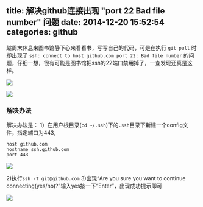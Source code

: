 title: 解决github连接出现 "port 22 Bad file number" 问题
date: 2014-12-20 15:52:54
categories: github
---

趁周末休息来图书馆静下心来看看书，写写自己的代码，可是在执行 `git pull` 时却出现了 `ssh: connect to host github.com port 22: Bad file number` 的问题，仔细一想，很有可能是图书馆把ssh的22端口禁用掉了，一查发现还真是这样。

![](http://images.cnitblog.com/blog/282019/201412/201537330942894)

![](http://images.cnitblog.com/blog/282019/201412/201542298137242)

### 解决办法
解决办法是：
1）在用户根目录(`cd ~/.ssh`)下的`.ssh`目录下新建一个config文件，指定端口为443,
```text
host github.com
hostname ssh.github.com
port 443
```
![](http://images.cnitblog.com/blog/282019/201412/201545300797249)

2)执行`ssh -T git@github.com`
3)出现“Are you sure you want to continue connecting(yes/no)?”输入yes按一下“Enter”，出现成功提示即可

![](http://images.cnitblog.com/blog/282019/201412/201558351575960)